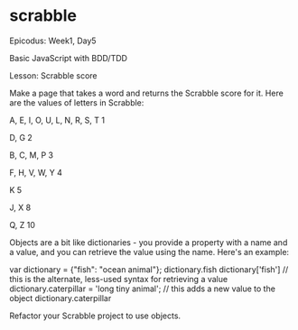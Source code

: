scrabble
=============

Epicodus: Week1, Day5

Basic JavaScript with BDD/TDD

Lesson: Scrabble score

Make a page that takes a word and returns the Scrabble score for it. Here are the values of letters in Scrabble:

A, E, I, O, U, L, N, R, S, T       1

D, G                               2

B, C, M, P                         3

F, H, V, W, Y                      4

K                                  5

J, X                               8

Q, Z                               10


Objects are a bit like dictionaries - you provide a property with a name and a value, and you can retrieve the value using the name. Here's an example:

var dictionary = {"fish": "ocean animal"};
dictionary.fish
dictionary['fish'] // this is the alternate, less-used syntax for retrieving a value
dictionary.caterpillar = 'long tiny animal'; // this adds a new value to the object
dictionary.caterpillar

Refactor your Scrabble project to use objects.



